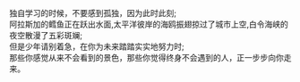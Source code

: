 独自学习的时候，不要感到孤独，因为此时此刻;    
阿拉斯加的鳕鱼正在跃出水面,太平洋彼岸的海鸥振翅掠过了城市上空,白令海峡的夜空散漫了五彩斑斓;    
但是少年请别着急，在你为未来踏踏实实地努力时;    
那些你感觉从来不会看到的景色，那些你觉得终身不会遇到的人，正一步步向你走来。    